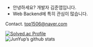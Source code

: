 - 안녕하세요? 개발자 김준엽입니다.
- Web Backend에 특히 관심이 많습니다.

Contact.
top1506@naver.com

<!---
JunYupK/JunYupK is a ✨ special ✨ repository because its `README.md` (this file) appears on your GitHub profile.
You can click the Preview link to take a look at your changes.
--->
[![Solved.ac Profile](http://mazassumnida.wtf/api/generate_badge?boj=top1506)](https://solved.ac/top1506)
<br>
![JunYup’s github stats](https://github-readme-stats.vercel.app/api?username=JunYupK&show_icons=true&theme=dark)
